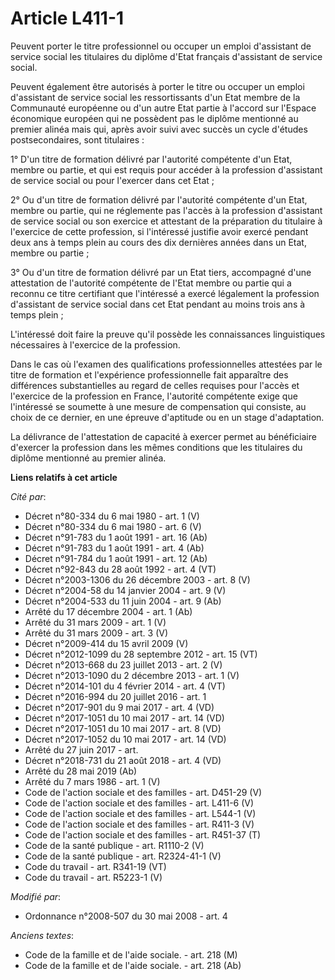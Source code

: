 # Article L411-1

Peuvent porter le titre professionnel ou occuper un emploi d'assistant de service social les titulaires du diplôme d'Etat
français d'assistant de service social. 

Peuvent également être autorisés à porter le titre ou occuper un emploi d'assistant de service social les ressortissants d'un
Etat membre de la Communauté européenne ou d'un autre Etat partie à l'accord sur l'Espace économique européen qui ne
possèdent pas le diplôme mentionné au premier alinéa mais qui, après avoir suivi avec succès un cycle d'études
postsecondaires, sont titulaires : 

1° D'un titre de formation délivré par l'autorité compétente d'un Etat, membre ou partie, et qui est requis pour accéder à la
profession d'assistant de service social ou pour l'exercer dans cet Etat ; 

2° Ou d'un titre de formation délivré par l'autorité compétente d'un Etat, membre ou partie, qui ne réglemente pas l'accès à
la profession d'assistant de service social ou son exercice et attestant de la préparation du titulaire à l'exercice de cette
profession, si l'intéressé justifie avoir exercé pendant deux ans à temps plein au cours des dix dernières années dans un
Etat, membre ou partie ; 

3° Ou d'un titre de formation délivré par un Etat tiers, accompagné d'une attestation de l'autorité compétente de l'Etat
membre ou partie qui a reconnu ce titre certifiant que l'intéressé a exercé légalement la profession d'assistant de service
social dans cet Etat pendant au moins trois ans à temps plein ; 

L'intéressé doit faire la preuve qu'il possède les connaissances linguistiques nécessaires à l'exercice de la profession. 

Dans le cas où l'examen des qualifications professionnelles attestées par le titre de formation et l'expérience
professionnelle fait apparaître des différences substantielles au regard de celles requises pour l'accès et l'exercice de la
profession en France, l'autorité compétente exige que l'intéressé se soumette à une mesure de compensation qui consiste, au
choix de ce dernier, en une épreuve d'aptitude ou en un stage d'adaptation. 

La délivrance de l'attestation de capacité à exercer permet au bénéficiaire d'exercer la profession dans les mêmes conditions
que les titulaires du diplôme mentionné au premier alinéa.

**Liens relatifs à cet article**

_Cité par_:

  - Décret n°80-334 du 6 mai 1980 - art. 1 (V)
  - Décret n°80-334 du 6 mai 1980 - art. 6 (V)
  - Décret n°91-783 du 1 août 1991 - art. 16 (Ab)
  - Décret n°91-783 du 1 août 1991 - art. 4 (Ab)
  - Décret n°91-784 du 1 août 1991 - art. 12 (Ab)
  - Décret n°92-843 du 28 août 1992 - art. 4 (VT)
  - Décret n°2003-1306 du 26 décembre 2003 - art. 8 (V)
  - Décret n°2004-58 du 14 janvier 2004 - art. 9 (V)
  - Décret n°2004-533 du 11 juin 2004 - art. 9 (Ab)
  - Arrêté du 17 décembre 2004 - art. 1 (Ab)
  - Arrêté du 31 mars 2009 - art. 1 (V)
  - Arrêté du 31 mars 2009 - art. 3 (V)
  - Décret n°2009-414 du 15 avril 2009 (V)
  - Décret n°2012-1099 du 28 septembre 2012 - art. 15 (VT)
  - Décret n°2013-668 du 23 juillet 2013 - art. 2 (V)
  - Décret n°2013-1090 du 2 décembre 2013 - art. 1 (V)
  - Décret n°2014-101 du 4 février 2014 - art. 4 (VT)
  - Décret n°2016-994 du 20 juillet 2016 - art. 1
  - Décret n°2017-901 du 9 mai 2017 - art. 4 (VD)
  - Décret n°2017-1051 du 10 mai 2017 - art. 14 (VD)
  - Décret n°2017-1051 du 10 mai 2017 - art. 8 (VD)
  - Décret n°2017-1052 du 10 mai 2017 - art. 14 (VD)
  - Arrêté du 27 juin 2017 - art.
  - Décret n°2018-731 du 21 août 2018 - art. 4 (VD)
  - Arrêté du 28 mai 2019 (Ab)
  - Arrêté du 7 mars 1986 - art. 1 (V)
  - Code de l'action sociale et des familles - art. D451-29 (V)
  - Code de l'action sociale et des familles - art. L411-6 (V)
  - Code de l'action sociale et des familles - art. L544-1 (V)
  - Code de l'action sociale et des familles - art. R411-3 (V)
  - Code de l'action sociale et des familles - art. R451-37 (T)
  - Code de la santé publique - art. R1110-2 (V)
  - Code de la santé publique - art. R2324-41-1 (V)
  - Code du travail - art. R341-19 (VT)
  - Code du travail - art. R5223-1 (V)

_Modifié par_:

  - Ordonnance n°2008-507 du 30 mai 2008 - art. 4

_Anciens textes_:

  - Code de la famille et de l'aide sociale. - art. 218 (M)
  - Code de la famille et de l'aide sociale. - art. 218 (Ab)

